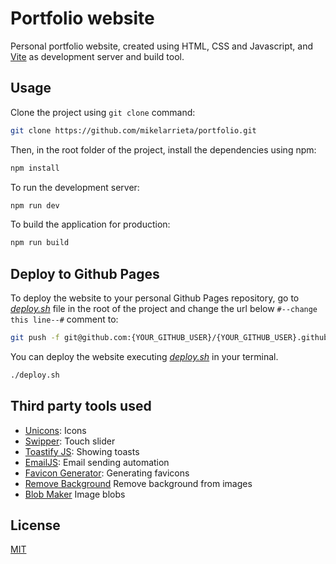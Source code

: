 # Portfolio website
Personal portfolio website, created using HTML, CSS and Javascript, and [Vite](https://vitejs.dev/) as development server and build tool.

## Usage
Clone the project using `git clone` command:
```bash
git clone https://github.com/mikelarrieta/portfolio.git
```

Then, in the root folder of the project, install the dependencies using npm:
```bash
npm install
```

To run the development server:
```bash
npm run dev
```

To build the application for production:
```bash
npm run build
```

## Deploy to Github Pages
To deploy the website to your personal Github Pages repository, go to [*deploy.sh*](./deploy.sh) file in the root of the project and change the url below `#--change this line--#` comment to:

```bash
git push -f git@github.com:{YOUR_GITHUB_USER}/{YOUR_GITHUB_USER}.github.io.git main
```

You can deploy the website executing [*deploy.sh*](./deploy.sh) in your terminal.

```bash
./deploy.sh
```

## Third party tools used
- [Unicons](https://iconscout.com/unicons): Icons
- [Swipper](https://swiperjs.com/): Touch slider
- [Toastify JS](https://apvarun.github.io/toastify-js/): Showing toasts
- [EmailJS](https://www.emailjs.com/): Email sending automation
- [Favicon Generator](https://favicon.io/favicon-generator/): Generating favicons
- [Remove Background](https://www.remove.bg/) Remove background from images
- [Blob Maker](https://www.blobmaker.app/) Image blobs

## License
[MIT](https://choosealicense.com/licenses/mit/)
